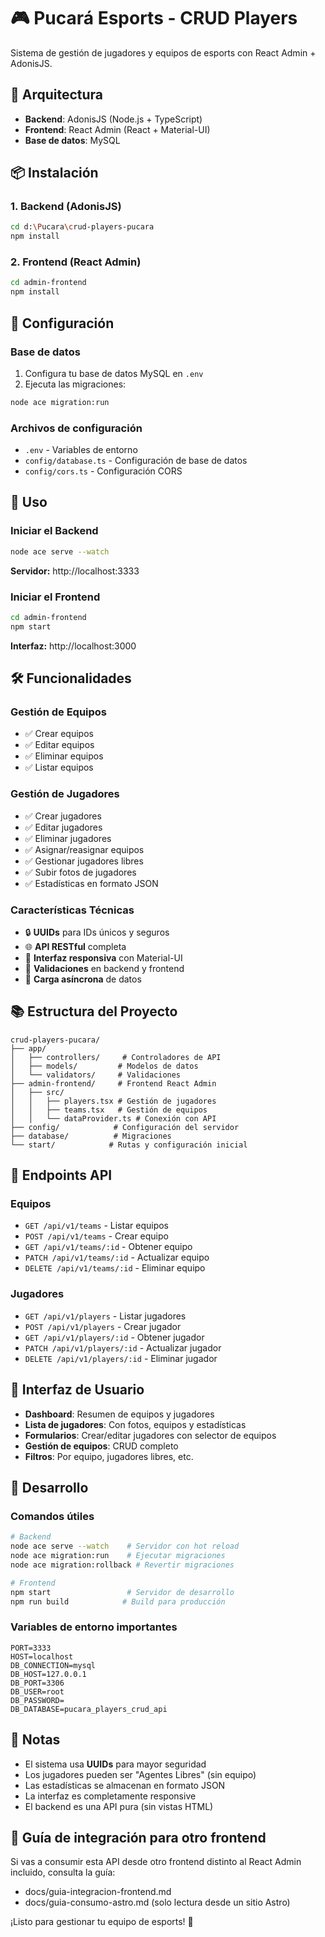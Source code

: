 # 🎮 Pucará Esports - CRUD Players

Sistema de gestión de jugadores y equipos de esports con React Admin + AdonisJS.

## 🚀 Arquitectura

- **Backend**: AdonisJS (Node.js + TypeScript)
- **Frontend**: React Admin (React + Material-UI)
- **Base de datos**: MySQL

## 📦 Instalación

### 1. Backend (AdonisJS)

```bash
cd d:\Pucara\crud-players-pucara
npm install
```

### 2. Frontend (React Admin)

```bash
cd admin-frontend
npm install
```

## 🔧 Configuración

### Base de datos

1. Configura tu base de datos MySQL en `.env`
2. Ejecuta las migraciones:

```bash
node ace migration:run
```

### Archivos de configuración

- `.env` - Variables de entorno
- `config/database.ts` - Configuración de base de datos
- `config/cors.ts` - Configuración CORS

## 🎯 Uso

### Iniciar el Backend

```bash
node ace serve --watch
```

**Servidor:** http://localhost:3333

### Iniciar el Frontend

```bash
cd admin-frontend
npm start
```

**Interfaz:** http://localhost:3000

## 🛠️ Funcionalidades

### Gestión de Equipos

- ✅ Crear equipos
- ✅ Editar equipos
- ✅ Eliminar equipos
- ✅ Listar equipos

### Gestión de Jugadores

- ✅ Crear jugadores
- ✅ Editar jugadores
- ✅ Eliminar jugadores
- ✅ Asignar/reasignar equipos
- ✅ Gestionar jugadores libres
- ✅ Subir fotos de jugadores
- ✅ Estadísticas en formato JSON

### Características Técnicas

- 🔒 **UUIDs** para IDs únicos y seguros
- 🌐 **API RESTful** completa
- 📱 **Interfaz responsiva** con Material-UI
- 🔄 **Validaciones** en backend y frontend
- 🚀 **Carga asíncrona** de datos

## 📚 Estructura del Proyecto

```
crud-players-pucara/
├── app/
│   ├── controllers/     # Controladores de API
│   ├── models/         # Modelos de datos
│   └── validators/     # Validaciones
├── admin-frontend/     # Frontend React Admin
│   ├── src/
│   │   ├── players.tsx # Gestión de jugadores
│   │   ├── teams.tsx   # Gestión de equipos
│   │   └── dataProvider.ts # Conexión con API
├── config/            # Configuración del servidor
├── database/          # Migraciones
└── start/            # Rutas y configuración inicial
```

## 🔗 Endpoints API

### Equipos

- `GET /api/v1/teams` - Listar equipos
- `POST /api/v1/teams` - Crear equipo
- `GET /api/v1/teams/:id` - Obtener equipo
- `PATCH /api/v1/teams/:id` - Actualizar equipo
- `DELETE /api/v1/teams/:id` - Eliminar equipo

### Jugadores

- `GET /api/v1/players` - Listar jugadores
- `POST /api/v1/players` - Crear jugador
- `GET /api/v1/players/:id` - Obtener jugador
- `PATCH /api/v1/players/:id` - Actualizar jugador
- `DELETE /api/v1/players/:id` - Eliminar jugador

## 🎨 Interfaz de Usuario

- **Dashboard**: Resumen de equipos y jugadores
- **Lista de jugadores**: Con fotos, equipos y estadísticas
- **Formularios**: Crear/editar jugadores con selector de equipos
- **Gestión de equipos**: CRUD completo
- **Filtros**: Por equipo, jugadores libres, etc.

## 🔧 Desarrollo

### Comandos útiles

```bash
# Backend
node ace serve --watch    # Servidor con hot reload
node ace migration:run    # Ejecutar migraciones
node ace migration:rollback # Revertir migraciones

# Frontend
npm start                 # Servidor de desarrollo
npm run build            # Build para producción
```

### Variables de entorno importantes

```env
PORT=3333
HOST=localhost
DB_CONNECTION=mysql
DB_HOST=127.0.0.1
DB_PORT=3306
DB_USER=root
DB_PASSWORD=
DB_DATABASE=pucara_players_crud_api
```

## 📝 Notas

- El sistema usa **UUIDs** para mayor seguridad
- Los jugadores pueden ser "Agentes Libres" (sin equipo)
- Las estadísticas se almacenan en formato JSON
- La interfaz es completamente responsive
- El backend es una API pura (sin vistas HTML)

## 📘 Guía de integración para otro frontend

Si vas a consumir esta API desde otro frontend distinto al React Admin incluido, consulta la guía:

- docs/guia-integracion-frontend.md
- docs/guia-consumo-astro.md (solo lectura desde un sitio Astro)

¡Listo para gestionar tu equipo de esports! 🚀
